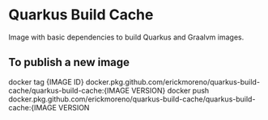 # Quarkus Build Cache

Image with basic dependencies to build Quarkus and Graalvm images.

## To publish a new image

docker tag {IMAGE ID} docker.pkg.github.com/erickmoreno/quarkus-build-cache/quarkus-build-cache:{IMAGE VERSION}
docker push docker.pkg.github.com/erickmoreno/quarkus-build-cache/quarkus-build-cache:{IMAGE VERSION
